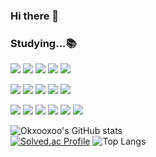 ### Hi there 👋
### Studying...📚
<img src="https://img.shields.io/badge/html5-E34F26?style=flat-square&logo=html5&logoColor=white"> <img src="https://img.shields.io/badge/css3-1572B6?style=flat-square&logo=css3&logoColor=white"> <img src="https://img.shields.io/badge/javascript-F7DF1E?style=flat-square&logo=javascript&logoColor=black"> <img src="https://img.shields.io/badge/typescript-3178C6?style=flat-square&logo=typescript&logoColor=white"> <img src="https://img.shields.io/badge/dart-0175C2?style=flat-square&logo=dart&logoColor=white">

<img src="https://img.shields.io/badge/react-61DAFB?style=flat-square&logo=react&logoColor=black"> <img src="https://img.shields.io/badge/react native-61DAFB?style=flat-square&logo=React&logoColor=black"/> <img src="https://img.shields.io/badge/flutter-02569B?style=flat-square&logo=flutter&logoColor=white"> <img src="https://img.shields.io/badge/redux-764ABC?style=flat-square&logo=redux&logoColor=white"> <img src="https://img.shields.io/badge/styled components-DB7093?style=flat-square&logo=styled-components&logoColor=white"/>

<img src="https://img.shields.io/badge/node.js-339933?style=flat-square&logo=nodedotjs&logoColor=white"> <img src="https://img.shields.io/badge/express-444444?style=flat-square&logo=express&logoColor=white"> <img src="https://img.shields.io/badge/socket.io-010101?style=flat-square&logo=socket.io&logoColor=white"> <img src="https://img.shields.io/badge/MySQL-4479A1?style=flat-square&logo=MySQL&logoColor=white"/> <img src="https://img.shields.io/badge/mongoDB-47A248?style=flat-square&logo=mongodb&logoColor=white"> <img src="https://img.shields.io/badge/firebase-FFCA28?style=flat-square&logo=firebase&logoColor=black">

![Okxooxoo's GitHub stats](https://github-readme-stats.vercel.app/api?username=okxooxoo&show_icons=true&theme=transparent)  
[![Solved.ac Profile](http://mazassumnida.wtf/api/v2/generate_badge?boj=vholls2)](https://solved.ac/vholls2/)
![Top Langs](https://github-readme-stats.vercel.app/api/top-langs/?username=okxooxoo&layout=compact)
<!--
**okxooxoo/okxooxoo** is a ✨ _special_ ✨ repository because its `README.md` (this file) appears on your GitHub profile.

Here are some ideas to get you started:

- 🔭 I’m currently working on ...
- 🌱 I’m currently learning ...
- 👯 I’m looking to collaborate on ...
- 🤔 I’m looking for help with ...
- 💬 Ask me about ...
- 📫 How to reach me: ...
- 😄 Pronouns: ...
- ⚡ Fun fact: ...
-->
